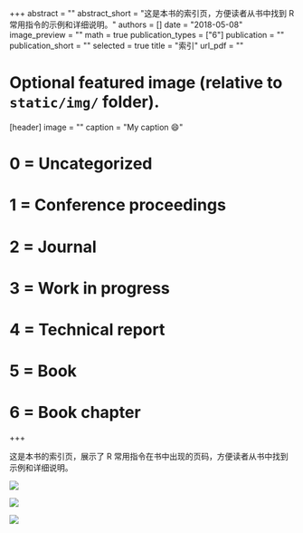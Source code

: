 +++
abstract = ""
abstract_short = "这是本书的索引页，方便读者从书中找到 R 常用指令的示例和详细说明。"
authors = []
date = "2018-05-08"
image_preview = ""
math = true
publication_types = ["6"]
publication = ""
publication_short = ""
selected = true
title = "索引"
url_pdf = ""

# Optional featured image (relative to `static/img/` folder).
[header]
image = ""
caption = "My caption :smile:"

# 0 = Uncategorized
# 1 = Conference proceedings
# 2 = Journal
# 3 = Work in progress
# 4 = Technical report
# 5 = Book
# 6 = Book chapter
+++

这是本书的索引页，展示了 R 常用指令在书中出现的页码，方便读者从书中找到示例和详细说明。

![](https://github.com/pzhaonet/keller/raw/master/figdapeng/xuer-index-1.jpg)

![](https://github.com/pzhaonet/keller/raw/master/figdapeng/xuer-index-2.jpg)

![](https://github.com/pzhaonet/keller/raw/master/figdapeng/xuer-index-3.jpg)
